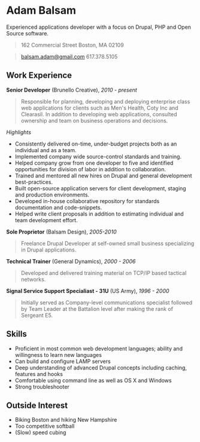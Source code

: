 Adam Balsam
===========

Experienced applications developer with a focus on Drupal, PHP and Open Source
software.

> 162 Commercial Street
> Boston, MA 02109

> balsam.adam@gmail.com
> 617.378.5105

Work Experience
---------------
**Senior Developer** (Brunello Creative), *2010 - present*
> Responsible for planning, developing and deploying enterprise class web
> applications for clients such as Men's Health, Coty Inc and Clearasil. In
> addition to developing web applications, consulted ownership and team on
> business operations and decisions.

*Highlights*

* Consistently delivered on-time, under-budget projects both as an individual
  and as a team.
* Implemented company wide source-control standards and training.
* Helped company grow from one developer to five and identified opportunities
  for division of labor in addition to collaboration.
* Trained and mentored all new hires on Drupal and general development
  best-practices.
* Built open-source application servers for client development, staging and
  production environments.
* Developed in-house collaborative repository for standards documentation and
  code-snippets.
* Helped write client proposals in addition to estimating individual and team
  development effort.

**Sole Proprietor** (Balsam Design), *2005-2010*
> Freelance Drupal Developer at self-owned small business specializing in
> Drupal applications.

**Technical Trainer** (General Dynamics), *2000 - 2006*
> Developed and delivered training material on TCP/IP based tactical networks.

**Signal Service Support Specialiast - 31U** (US Army), *1996 - 2000*
> Initially served as Company-level communications specialist followed by Team
> Leader at the Battalion level after making the rank of Sergeant E5.

Skills
------

* Proficient in most common web development languages; ability and willingness
  to learn new languages
* Can build and configure LAMP servers
* Deep understanding of advanced Drupal concepts including caching, features
  and hooks
* Comfortable using command line as well as OS X and Windows
* Strong troubleshooter

Outside Interest
----------------

* Biking Boston and hiking New Hampshire
* Too competitive softball
* (Slow) speed cubing

